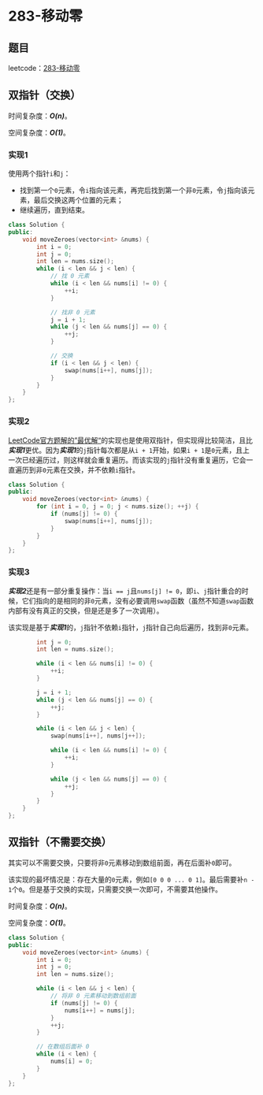 # 283-移动零

## 题目

leetcode：[283-移动零](https://leetcode-cn.com/problems/move-zeroes/)

## 双指针（交换）

时间复杂度：***O(n)***。

空间复杂度：***O(1)***。

### 实现1

使用两个指针`i`和`j`：

- 找到第一个`0`元素，令`i`指向该元素，再完后找到第一个非`0`元素，令`j`指向该元素，最后交换这两个位置的元素；
- 继续遍历，直到结束。

```c++
class Solution {
public:
    void moveZeroes(vector<int> &nums) {
        int i = 0;
        int j = 0;
        int len = nums.size();
        while (i < len && j < len) {
            // 找 0 元素
            while (i < len && nums[i] != 0) {
                ++i;
            }

            // 找非 0 元素
            j = i + 1;
            while (j < len && nums[j] == 0) {
                ++j;
            }

            // 交换
            if (i < len && j < len) {
                swap(nums[i++], nums[j]);
            }
        }
    }
};
```

### 实现2

[LeetCode官方题解的”最优解“](https://leetcode-cn.com/problems/move-zeroes/solution/yi-dong-ling-by-leetcode)的实现也是使用双指针，但实现得比较简洁，且比***实现1***更优。因为***实现1***的`j`指针每次都是从`i + 1`开始，如果`i + 1`是`0`元素，且上一次已经遍历过，则这样就会重复遍历。而该实现的`j`指针没有重复遍历，它会一直遍历到非`0`元素在交换，并不依赖`i`指针。

```c++
class Solution {
public:
    void moveZeroes(vector<int> &nums) {
        for (int i = 0, j = 0; j < nums.size(); ++j) {
            if (nums[j] != 0) {
                swap(nums[i++], nums[j]);
            }
        }
    }
};
```

### 实现3

***实现2***还是有一部分重复操作：当`i == j`且`nums[j] != 0`，即`i`、`j`指针重合的时候，它们指向的是相同的非`0`元素，没有必要调用`swap`函数（虽然不知道`swap`函数内部有没有真正的交换，但是还是多了一次调用）。

该实现是基于***实现1***的，`j`指针不依赖`i`指针，`j`指针自己向后遍历，找到非`0`元素。

```c++
        int j = 0;
        int len = nums.size();

        while (i < len && nums[i] != 0) {
            ++i;
        }

        j = i + 1;
        while (j < len && nums[j] == 0) {
            ++j;
        }

        while (i < len && j < len) {
            swap(nums[i++], nums[j++]);

            while (i < len && nums[i] != 0) {
                ++i;
            }

            while (j < len && nums[j] == 0) {
                ++j;
            }
        }
    }
};
```

## 双指针（不需要交换）

其实可以不需要交换，只要将非`0`元素移动到数组前面，再在后面补`0`即可。

该实现的最坏情况是：存在大量的`0`元素，例如`[0 0 0 ... 0 1]`。最后需要补`n - 1`个`0`。但是基于交换的实现，只需要交换一次即可，不需要其他操作。

时间复杂度：***O(n)***。

空间复杂度：***O(1)***。

```c++
class Solution {
public:
    void moveZeroes(vector<int> &nums) {
        int i = 0;
        int j = 0;
        int len = nums.size();

        while (i < len && j < len) {
            // 将非 0 元素移动到数组前面
            if (nums[j] != 0) {
                nums[i++] = nums[j];
            }
            ++j;
        }

        // 在数组后面补 0
        while (i < len) {
            nums[i] = 0;
        }
    }
};
```

